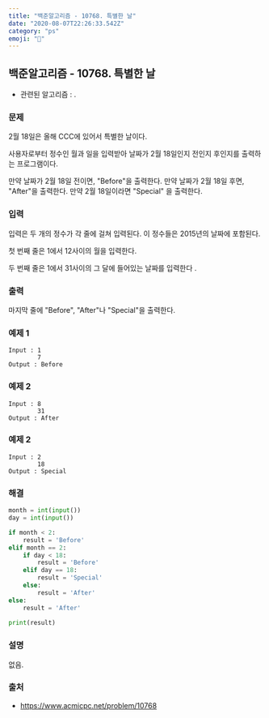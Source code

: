 ```yaml
---
title: "백준알고리즘 - 10768. 특별한 날"
date: "2020-08-07T22:26:33.542Z"
category: "ps"
emoji: "💐"
---
```


## 백준알고리즘 - 10768. 특별한 날

- 관련된 알고리즘 : .

### 문제

2월 18일은 올해 CCC에 있어서 특별한 날이다.

사용자로부터 정수인 월과 일을 입력받아 날짜가 2월 18일인지 전인지 후인지를 출력하는 프로그램이다.

만약 날짜가 2월 18일 전이면, "Before"을 출력한다. 만약 날짜가 2월 18일 후면, "After"을 출력한다. 만약 2월 18일이라면 "Special" 을 출력한다.

### 입력

입력은 두 개의 정수가 각 줄에 걸쳐 입력된다. 이 정수들은 2015년의 날짜에 포함된다.

첫 번째 줄은 1에서 12사이의 월을 입력한다.

두 번째 줄은 1에서 31사이의 그 달에 들어있는 날짜를 입력한다 .

### 출력

마지막 줄에 "Before", "After"나 "Special"을 출력한다.

### 예제 1

```
Input : 1
        7
Output : Before
```

### 예제 2

```
Input : 8
        31
Output : After
```

### 예제 2

```
Input : 2
        18
Output : Special
```

### 해결 

```python
month = int(input())
day = int(input())

if month < 2:
    result = 'Before'
elif month == 2:
    if day < 18:
        result = 'Before'
    elif day == 18:
        result = 'Special'
    else:
        result = 'After'
else:
    result = 'After'
    
print(result)
```

### 설명

없음.

### 출처

- https://www.acmicpc.net/problem/10768
